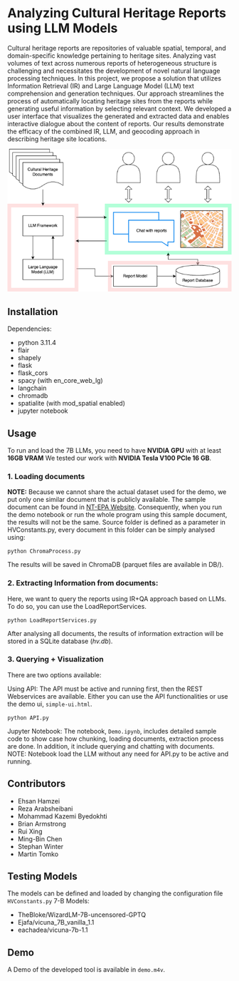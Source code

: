 # Analyzing Cultural Heritage Reports using LLM Models

Cultural heritage reports are repositories of valuable spatial, temporal, and domain-specific knowledge pertaining to heritage sites. Analyzing vast volumes of text across numerous reports of heterogeneous structure is challenging and necessitates the development of novel natural language processing techniques. In this project, we propose a solution that utilizes Information Retrieval (IR) and Large Language Model (LLM) text comprehension and generation techniques. Our approach streamlines the process of automatically locating heritage sites from the reports while generating useful information by selecting relevant context. We developed a user interface that visualizes the generated and extracted data and enables interactive dialogue about the content of reports. Our results demonstrate the efficacy of the combined IR, LLM, and geocoding approach in describing heritage site locations.

![img/LLM-HACKATHON.png](img/LLM-HACKATHON.png)

## Installation

Dependencies:

* python 3.11.4
* flair
* shapely
* flask
* flask_cors
* spacy (with en_core_web_lg)
* langchain
* chromadb
* spatialite (with mod_spatial enabled)
* jupyter notebook

## Usage
To run and load the 7B LLMs, you need to have **NVIDIA GPU** with at least **16GB VRAM** We tested our work with **NVIDIA Tesla V100 PCIe 16 GB**.
### 1. Loading documents
**NOTE:** Because we cannot share the actual dataset used for the demo, we put only one similar document that is publicly available. The sample document can be found in [NT-EPA Website](https://ntepa.nt.gov.au/__data/assets/pdf_file/0018/1122732/appendix-c-heritage-assessment-report.pdf). Consequently, when you run the demo notebook or run the whole program using this sample document, the results will not be the same.
Source folder is defined as a parameter in HVConstants.py, every document in this folder can be simply analysed using:

```commandline
python ChromaProcess.py
```

The results will be saved in ChromaDB (parquet files are available in DB/).

### 2. Extracting Information from documents:

Here, we want to query the reports using IR+QA approach based on LLMs. To do so, you can use the LoadReportServices.

```commandline
python LoadReportServices.py
```


After analysing all documents, the results of information extraction will be stored in a SQLite database (*hv.db*).

### 3. Querying + Visualization

There are two options available:

Using API:
The API must be active and running first, then the REST Webservices are available. Either you can use the API functionalities or use the demo ui, ```simple-ui.html```.
```commandline
python API.py
```

Jupyter Notebook:
The notebook, ```Demo.ipynb```, includes detailed sample code to show case how chunking, loading documents, extraction process are done. In addition, it include querying and chatting with documents. NOTE: Notebook load the LLM without any need for API.py to be active and running.

## Contributors
* Ehsan Hamzei
* Reza Arabsheibani
* Mohammad Kazemi Byedokhti
* Brian Armstrong
* Rui Xing
* Ming-Bin Chen
* Stephan Winter
* Martin Tomko

## Testing Models
The models can be defined and loaded by changing the configuration file ```HVConstants.py```
7-B Models:
* TheBloke/WizardLM-7B-uncensored-GPTQ
* Ejafa/vicuna_7B_vanilla_1.1
* eachadea/vicuna-7b-1.1


## Demo
A Demo of the developed tool is available in ```demo.m4v```.

